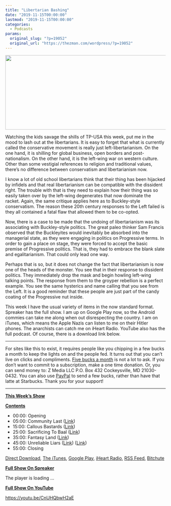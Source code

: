 ```yaml
---
title: "Libertarian Bashing"
date: "2019-11-15T00:00:00"
lastmod: "2019-11-15T00:00:00"
categories:
  - Podcasts
params:
  original_slug: "?p=19052"
  original_url: "https://thezman.com/wordpress/?p=19052"
---
```


[<img
src="http://thezman.com/wordpress/wp-content/uploads/2018/01/Power-Hour.png"
decoding="async" width="600" height="233" />](http://thezman.com/wordpress/wp-content/uploads/2018/01/Power-Hour.png)

Watching the kids savage the shills of TP-USA this week, put me in the
mood to lash out at the libertarians. It is easy to forget that what is
currently called the conservative movement is really just
left-libertarianism. On the one hand, it is shilling for global
business, open borders and post-nationalism. On the other hand, it is
the left-wing war on western culture. Other than some vestigial
references to religion and traditional values, there’s no difference
between conservatism and libertarianism now.

I know a lot of old school libertarians think that their thing has been
hijacked by infidels and that real libertarianism can be compatible with
the dissident right. The trouble with that is they need to explain how
their thing was so easily taken over by the left-wing degenerates that
now dominate the racket. Again, the same critique applies here as to
Buckley-style conservatism. The reason these 20th century responses to
the Left failed is they all contained a fatal flaw that allowed them to
be co-opted.

Now, there is a case to be made that the undoing of libertarianism was
its associating with Buckley-style politics. The great paleo thinker Sam
Francis observed that the Buckleyites would inevitably be absorbed into
the managerial state, as they were engaging in politics on Progressive
terms. In order to gain a place on stage, they were forced to accept the
basic premise of Progressive politics. That is, they had to embrace the
blank slate and egalitarianism. That could only lead one way.

Perhaps that is so, but it does not change the fact that libertarianism
is now one of the heads of the monster. You see that in their response
to dissident politics. They immediately drop the mask and begin howling
left-wing talking points. The response from them to the groyper
rebellion is a perfect example. You see the same hysterics and name
calling that you see from the Left. It is a good reminder that these
people are just part of the candy coating of the Progressive nut inside.

This week I have the usual variety of items in the now standard format.
Spreaker has the full show. I am up on Google Play now, so the Android
commies can take me along when out disrespecting the country. I am on
iTunes, which means the Apple Nazis can listen to me on their Hitler
phones. The anarchists can catch me on iHeart Radio. YouTube also has
the full podcast. Of course, there is a download link below.

------------------------------------------------------------------------

For sites like this to exist, it requires people like you chipping in a
few bucks a month to keep the lights on and the people fed. It turns out
that you can’t live on clicks and compliments.
<a href="https://www.subscribestar.com/the-z-blog"
rel="noopener noreferrer" target="_blank">Five bucks a month</a> is not
a lot to ask. If you don’t want to commit to a subscription, make a one
time donation. Or, you can send money to: Z Media LLC P.O. Box 432
Cockeysville, MD 21030-0432. You can also use <a
href="https://www.paypal.com/cgi-bin/webscr?cmd=_s-xclick&amp;hosted_button_id=UDAS2Q8JYA6CN&amp;source=url"
rel="noopener noreferrer" target="_blank">PayPal</a> to send a few
bucks, rather than have that latte at Starbucks. Thank you for your
support!

------------------------------------------------------------------------

**<u>This Week’s Show</u>**

**<u>Contents</u>**

-   00:00: Opening
-   05:00: Community Last (<a
    href="https://reason.com/2019/11/01/california-nimbys-sue-to-stop-in-n-out-burger-from-coming-to-their-town/"
    rel="noopener noreferrer" target="_blank">Link</a>)
-   15:00: Callous Bastards (<a
    href="https://reason.com/2019/11/01/elizabeth-warren-wants-to-pay-for-medicare-for-all-with-a-9-trillion-tax-that-will-hit-the-middle-class/"
    rel="noopener noreferrer" target="_blank">Link</a>)
-   25:00: Sacrificing To Baal (<a
    href="https://www.cato.org/blog/bipartisan-bill-increases-legal-migration-legalizes-farmworkers"
    rel="noopener noreferrer" target="_blank">Link</a>)
-   35:00: Fantasy Land
    (<a href="https://mises.org/wire/africas-socialism-keeping-it-poor"
    rel="noopener noreferrer" target="_blank">Link</a>)
-   45:00: Unreliable Liars (<a
    href="https://www.wymt.com/content/news/Libertarian-Party-celebrates-causing--564548701.html"
    rel="noopener noreferrer" target="_blank">Link</a>) (<a
    href="https://reason.com/2019/11/11/donald-trump-jr-ucla-book-student-silence/"
    rel="noopener noreferrer" target="_blank">Link</a>)
-   55:00: Closing

<a href="https://api.spreaker.com/v2/episodes/20038894/download.mp3"
rel="noopener noreferrer" target="_blank">Direct Download</a>, <a
href="https://itunes.apple.com/us/podcast/the-z-blog-power-hour/id1262799640?mt=2"
rel="noopener noreferrer" target="_blank">The iTunes</a>, <a
href="https://podcasts.google.com/?feed=aHR0cHM6Ly93d3cuc3ByZWFrZXIuY29tL3Nob3cvMjU4OTY1Ny9lcGlzb2Rlcy9mZWVk"
rel="noopener noreferrer" target="_blank">Google Play</a>, <a href="https://www.iheart.com/podcast/the-z-blog-power-hour-29246491/"
rel="noopener noreferrer" target="_blank">iHeart Radio,</a>
<a href="https://www.spreaker.com/show/2589657/episodes/feed"
rel="noopener noreferrer" target="_blank">RSS Feed</a>,
<a href="https://www.bitchute.com/channel/OfDOhe43n3QL/"
rel="noopener noreferrer" target="_blank">Bitchute</a>

**<u>Full Show On Spreaker</u>**

The player is loading ...

<span class="widget_spinner dark"></span>

**<u>Full Show On YouTube</u>**

https://youtu.be/CnUHQbwH2aE
